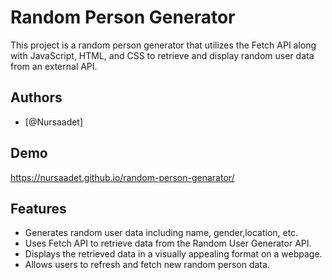# Random Person Generator

This project is a random person generator that utilizes the Fetch API along with JavaScript, HTML, and CSS to retrieve and display random user data from an external API.


## Authors

- [@Nursaadet]


## Demo

https://nursaadet.github.io/random-person-genarator/


## Features

- Generates random user data including name, gender,location, etc.
- Uses Fetch API to retrieve data from the Random User Generator API.
- Displays the retrieved data in a visually appealing format on a webpage.
- Allows users to refresh and fetch new random person data.

